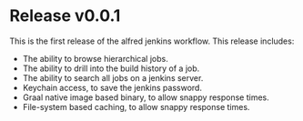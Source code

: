 # Release v0.0.1

This is the first release of the alfred jenkins workflow. 
This release includes:
- The ability to browse hierarchical jobs.
- The ability to drill into the build history of a job.
- The ability to search all jobs on a jenkins server.
- Keychain access, to save the jenkins password.
- Graal native image based binary, to allow snappy response times.
- File-system based caching, to allow snappy response times.
